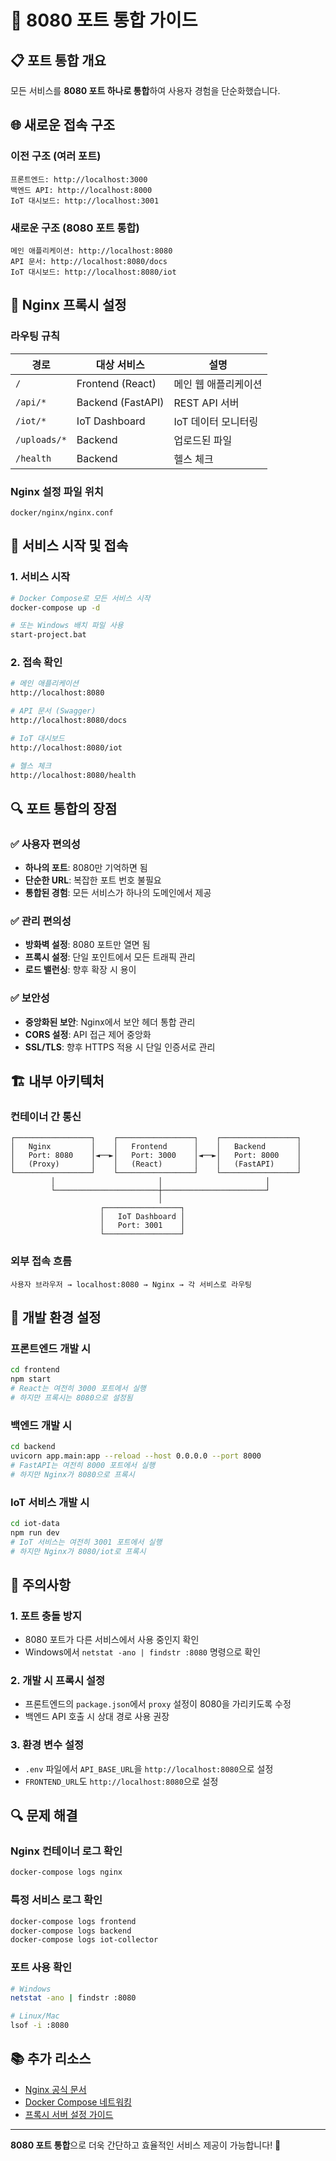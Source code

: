 # 🚀 8080 포트 통합 가이드

## 📋 포트 통합 개요

모든 서비스를 **8080 포트 하나로 통합**하여 사용자 경험을 단순화했습니다.

## 🌐 새로운 접속 구조

### 이전 구조 (여러 포트)
```
프론트엔드: http://localhost:3000
백엔드 API: http://localhost:8000  
IoT 대시보드: http://localhost:3001
```

### 새로운 구조 (8080 포트 통합)
```
메인 애플리케이션: http://localhost:8080
API 문서: http://localhost:8080/docs
IoT 대시보드: http://localhost:8080/iot
```

## 🔧 Nginx 프록시 설정

### 라우팅 규칙

| 경로 | 대상 서비스 | 설명 |
|------|-------------|------|
| `/` | Frontend (React) | 메인 웹 애플리케이션 |
| `/api/*` | Backend (FastAPI) | REST API 서버 |
| `/iot/*` | IoT Dashboard | IoT 데이터 모니터링 |
| `/uploads/*` | Backend | 업로드된 파일 |
| `/health` | Backend | 헬스 체크 |

### Nginx 설정 파일 위치
```
docker/nginx/nginx.conf
```

## 🚀 서비스 시작 및 접속

### 1. 서비스 시작
```bash
# Docker Compose로 모든 서비스 시작
docker-compose up -d

# 또는 Windows 배치 파일 사용
start-project.bat
```

### 2. 접속 확인
```bash
# 메인 애플리케이션
http://localhost:8080

# API 문서 (Swagger)
http://localhost:8080/docs

# IoT 대시보드
http://localhost:8080/iot

# 헬스 체크
http://localhost:8080/health
```

## 🔍 포트 통합의 장점

### ✅ 사용자 편의성
- **하나의 포트**: 8080만 기억하면 됨
- **단순한 URL**: 복잡한 포트 번호 불필요
- **통합된 경험**: 모든 서비스가 하나의 도메인에서 제공

### ✅ 관리 편의성
- **방화벽 설정**: 8080 포트만 열면 됨
- **프록시 설정**: 단일 포인트에서 모든 트래픽 관리
- **로드 밸런싱**: 향후 확장 시 용이

### ✅ 보안성
- **중앙화된 보안**: Nginx에서 보안 헤더 통합 관리
- **CORS 설정**: API 접근 제어 중앙화
- **SSL/TLS**: 향후 HTTPS 적용 시 단일 인증서로 관리

## 🏗️ 내부 아키텍처

### 컨테이너 간 통신
```
┌─────────────────┐    ┌─────────────────┐    ┌─────────────────┐
│   Nginx         │    │   Frontend      │    │   Backend       │
│   Port: 8080    │◄──►│   Port: 3000    │◄──►│   Port: 8000    │
│   (Proxy)       │    │   (React)       │    │   (FastAPI)     │
└─────────────────┘    └─────────────────┘    └─────────────────┘
         │                       │                       │
         └───────────────────────┼───────────────────────┘
                                 │
                    ┌─────────────────┐
                    │   IoT Dashboard │
                    │   Port: 3001    │
                    └─────────────────┘
```

### 외부 접속 흐름
```
사용자 브라우저 → localhost:8080 → Nginx → 각 서비스로 라우팅
```

## 🔧 개발 환경 설정

### 프론트엔드 개발 시
```bash
cd frontend
npm start
# React는 여전히 3000 포트에서 실행
# 하지만 프록시는 8080으로 설정됨
```

### 백엔드 개발 시
```bash
cd backend
uvicorn app.main:app --reload --host 0.0.0.0 --port 8000
# FastAPI는 여전히 8000 포트에서 실행
# 하지만 Nginx가 8080으로 프록시
```

### IoT 서비스 개발 시
```bash
cd iot-data
npm run dev
# IoT 서비스는 여전히 3001 포트에서 실행
# 하지만 Nginx가 8080/iot로 프록시
```

## 🚨 주의사항

### 1. 포트 충돌 방지
- 8080 포트가 다른 서비스에서 사용 중인지 확인
- Windows에서 `netstat -ano | findstr :8080` 명령으로 확인

### 2. 개발 시 프록시 설정
- 프론트엔드의 `package.json`에서 `proxy` 설정이 8080을 가리키도록 수정
- 백엔드 API 호출 시 상대 경로 사용 권장

### 3. 환경 변수 설정
- `.env` 파일에서 `API_BASE_URL`을 `http://localhost:8080`으로 설정
- `FRONTEND_URL`도 `http://localhost:8080`으로 설정

## 🔍 문제 해결

### Nginx 컨테이너 로그 확인
```bash
docker-compose logs nginx
```

### 특정 서비스 로그 확인
```bash
docker-compose logs frontend
docker-compose logs backend
docker-compose logs iot-collector
```

### 포트 사용 확인
```bash
# Windows
netstat -ano | findstr :8080

# Linux/Mac
lsof -i :8080
```

## 📚 추가 리소스

- [Nginx 공식 문서](https://nginx.org/en/docs/)
- [Docker Compose 네트워킹](https://docs.docker.com/compose/networking/)
- [프록시 서버 설정 가이드](https://nginx.org/en/docs/http/ngx_http_proxy_module.html)

---

**8080 포트 통합**으로 더욱 간단하고 효율적인 서비스 제공이 가능합니다! 🎯 